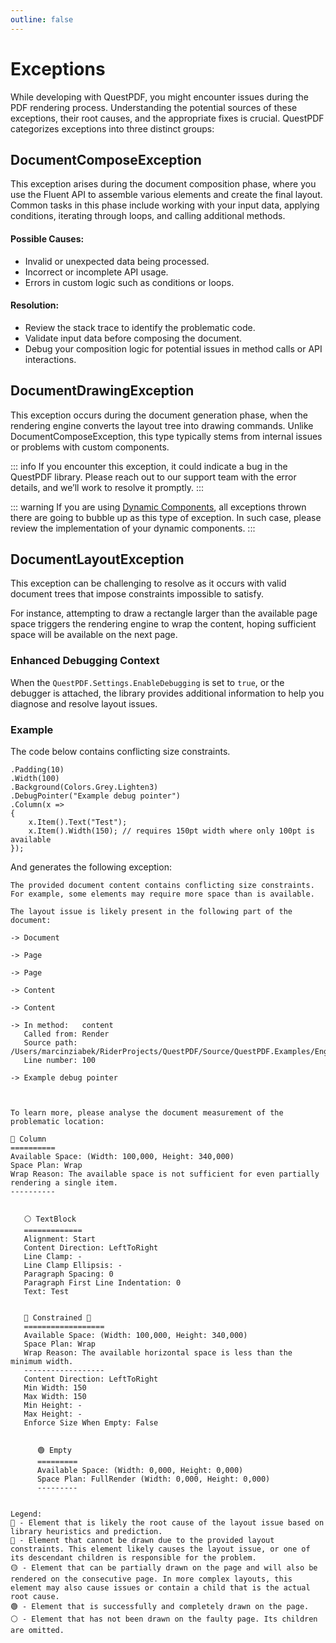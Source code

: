 ```yaml
---
outline: false
---
```



# Exceptions

While developing with QuestPDF, you might encounter issues during the PDF rendering process. 
Understanding the potential sources of these exceptions, their root causes, and the appropriate fixes is crucial. 
QuestPDF categorizes exceptions into three distinct groups:

<!--@include: ../api-reference/tip-debugging.md--> 


##  DocumentComposeException

This exception arises during the document composition phase, where you use the Fluent API to assemble various elements and create the final layout. 
Common tasks in this phase include working with your input data, applying conditions, iterating through loops, and calling additional methods.

#### Possible Causes:
- Invalid or unexpected data being processed.
- Incorrect or incomplete API usage.
- Errors in custom logic such as conditions or loops.

#### Resolution:
- Review the stack trace to identify the problematic code.
- Validate input data before composing the document.
- Debug your composition logic for potential issues in method calls or API interactions.


## DocumentDrawingException

This exception occurs during the document generation phase, when the rendering engine converts the layout tree into drawing commands. 
Unlike DocumentComposeException, this type typically stems from internal issues or problems with custom components.

::: info
If you encounter this exception, it could indicate a bug in the QuestPDF library. 
Please reach out to our support team with the error details, and we’ll work to resolve it promptly.
:::

::: warning
If you are using [Dynamic Components](/concepts/code-patterns/dynamic-components), all exceptions thrown there are going to bubble up as this type of exception. 
In such case, please review the implementation of your dynamic components.
:::


## DocumentLayoutException

This exception can be challenging to resolve as it occurs with valid document trees that impose constraints impossible to satisfy. 

For instance, attempting to draw a rectangle larger than the available page space triggers the rendering engine to wrap the content, hoping sufficient space will be available on the next page.


### Enhanced Debugging Context

When the `QuestPDF.Settings.EnableDebugging` is set to `true`, or the debugger is attached, the library provides additional information to help you diagnose and resolve layout issues.


### Example

The code below contains conflicting size constraints.

```c#{2,8}
.Padding(10)
.Width(100)
.Background(Colors.Grey.Lighten3)
.DebugPointer("Example debug pointer")
.Column(x =>
{
    x.Item().Text("Test");
    x.Item().Width(150); // requires 150pt width where only 100pt is available
});
```

And generates the following exception: 

```
The provided document content contains conflicting size constraints. For example, some elements may require more space than is available. 

The layout issue is likely present in the following part of the document: 

-> Document

-> Page

-> Page

-> Content

-> Content

-> In method:   content
   Called from: Render
   Source path: /Users/marcinziabek/RiderProjects/QuestPDF/Source/QuestPDF.Examples/Engine/RenderingTest.cs
   Line number: 100

-> Example debug pointer



To learn more, please analyse the document measurement of the problematic location: 

🔴 Column
==========
Available Space: (Width: 100,000, Height: 340,000)
Space Plan: Wrap
Wrap Reason: The available space is not sufficient for even partially rendering a single item.
----------


   ⚪️ TextBlock
   =============
   Alignment: Start
   Content Direction: LeftToRight
   Line Clamp: -
   Line Clamp Ellipsis: -
   Paragraph Spacing: 0
   Paragraph First Line Indentation: 0
   Text: Test


   🚨 Constrained 🚨
   ==================
   Available Space: (Width: 100,000, Height: 340,000)
   Space Plan: Wrap
   Wrap Reason: The available horizontal space is less than the minimum width.
   ------------------
   Content Direction: LeftToRight
   Min Width: 150
   Max Width: 150
   Min Height: -
   Max Height: -
   Enforce Size When Empty: False


      🟢 Empty
      =========
      Available Space: (Width: 0,000, Height: 0,000)
      Space Plan: FullRender (Width: 0,000, Height: 0,000)
      ---------


Legend: 
🚨 - Element that is likely the root cause of the layout issue based on library heuristics and prediction. 
🔴 - Element that cannot be drawn due to the provided layout constraints. This element likely causes the layout issue, or one of its descendant children is responsible for the problem. 
🟡 - Element that can be partially drawn on the page and will also be rendered on the consecutive page. In more complex layouts, this element may also cause issues or contain a child that is the actual root cause.
🟢 - Element that is successfully and completely drawn on the page.
⚪️ - Element that has not been drawn on the faulty page. Its children are omitted.
```
